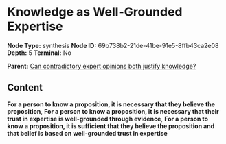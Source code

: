 # Knowledge as Well-Grounded Expertise

**Node Type:** synthesis
**Node ID:** 69b738b2-21de-41be-91e5-8ffb43ca2e08
**Depth:** 5
**Terminal:** No

**Parent:** [Can contradictory expert opinions both justify knowledge?](can-contradictory-expert-opinions-both-justify-knowledge-antithesis-2422cfc1-92e2-4194-b496-1cfb28e68cd9.md)

## Content

**For a person to know a proposition, it is necessary that they believe the proposition**, **For a person to know a proposition, it is necessary that their trust in expertise is well-grounded through evidence**, **For a person to know a proposition, it is sufficient that they believe the proposition and that belief is based on well-grounded trust in expertise**
